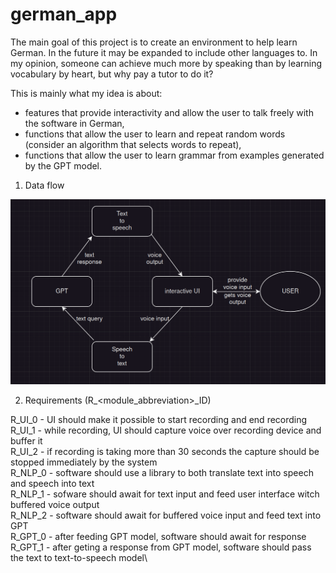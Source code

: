 # german_app

The main goal of this project is to create an environment to help learn German. In the future it may be expanded to include other languages to.
In my opinion, someone can achieve much more by speaking than by learning vocabulary by heart, but why pay a tutor to do it? 

This is mainly what my idea is about:
- features that provide interactivity and allow the user to talk freely with the software in German,
- functions that allow the user to learn and repeat random words (consider an algorithm that selects words to repeat),
- functions that allow the user to learn grammar from examples generated by the GPT model.

1. Data flow

![dfdAltText](./images/dfd.png)

2. Requirements (R_<module_abbreviation>_ID)

R_UI_0 - UI should make it possible to start recording and end recording\
R_UI_1 - while recording, UI should capture voice over recording device and buffer it\
R_UI_2 - if recording is taking more than 30 seconds the capture should be stopped immediately by the system\
R_NLP_0 - software should use a library to both translate text into speech and speech into text\
R_NLP_1 - sofware should await for text input and feed user interface witch buffered voice output\
R_NLP_2 - software should await for buffered voice input and feed text into GPT\
R_GPT_0 - after feeding GPT model, software should await for response\
R_GPT_1 - after geting a response from GPT model, software should pass the text to text-to-speech model\
